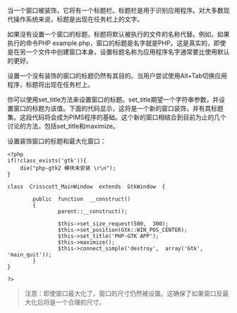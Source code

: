 当一个窗口被装饰，它将有一个标题栏。标题栏是用于识别应用程序。对大多数现代操作系统来说，标题是出现在任务栏上的文字。

如果没有设置一个窗口的标题，标题将默认被执行的文件的名称代替。例如，如果执行的命令PHP example.php，窗口的标题是名字就是PHP。这是真实的，即使是在另一个文件中创建窗口本身。设置标题名称为应用程序名字通常要比使用默认的更好。

设置一个没有装饰的窗口的标题仍然有其目的。当用户尝试使用Alt+Tab切换应用程序，标题将出现在任务栏上。

你可以使用set_title方法来设置窗口的标题。set_title期望一个字符串参数，并设置窗口的标题为该值。下面的代码显示，这将是一个新的窗口装饰，并有其标题集。这段代码将会成为PIMS程序的基础。这个新的窗口相结合到目前为止的几个讨论的方法，包括set_title和maximize。

设置装饰窗口的标题和最大化窗口：
~~~
<?php          
if(!class_exists('gtk')){      
    die("php-gtk2 模块未安装 \r\n"); 
}      
  
class  Crisscott_MainWindow  extends  GtkWindow  {   
  
        public  function  __construct()   
        {   
                parent::__construct();   

                $this->set_size_request(500,  300);   
                $this->set_position(Gtk::WIN_POS_CENTER);   
                $this->set_title('PHP-GTK APP');   
                $this->maximize();   
                $this->connect_simple('destroy',  array('Gtk',  'main_quit'));   
        }   
}   
  
?>
~~~  

> 注意：即使窗口最大化了，窗口的尺寸仍然被设置。这确保了如果窗口反最大化后将是一个合理的尺寸。
